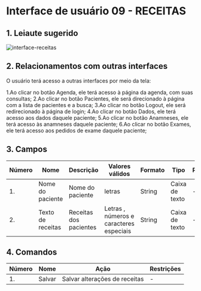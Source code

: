 # Interface de usuário 09 - RECEITAS


## 1. Leiaute sugerido

![interface-receitas](https://user-images.githubusercontent.com/69217117/115035046-88af1c00-9ea2-11eb-8807-20b09c66cc76.jpeg)

## 2. Relacionamentos com outras interfaces
O usuário terá acesso a outras interfaces por meio da tela:

  1.Ao clicar no botão Agenda, ele terá acesso à página da agenda, com suas consultas;
  2.Ao clicar no botão Pacientes, ele será direcionado à página com a lista de pacientes e a busca;
  3.Ao clicar no botão Logout, ele será redirecionado à página de login;
  4.Ao clicar no botão Dados, ele terá acesso aos dados daquele paciente;
  5.Ao clicar no botão Anamneses, ele terá acesso às anamneses daquele paciente;
  6.Ao clicar no botão Exames, ele terá acesso aos pedidos de exame daquele paciente;


## 3. Campos

| **Número** | **Nome** | **Descrição** | **Valores válidos** | **Formato** | **Tipo** | **Restrições** |
| --- | --- | --- | --- | --- | --- | --- |
|1. |Nome do paciente	|Nome do paciente| letras | String | Caixa de texto | - |
|2. |Texto de receitas | Receitas dos pacientes | Letras , números e caracteres especiais | String | Caixa de texto| - |


## 4. Comandos

| **Número** | **Nome** | **Ação** | **Restrições** |
| --- | --- | --- | --- |
|1. | Salvar | Salvar alterações de receitas| - |


